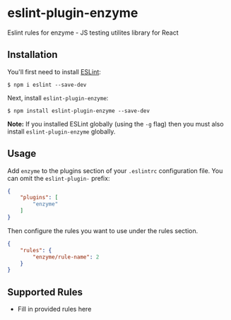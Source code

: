 # eslint-plugin-enzyme

Eslint rules for enzyme - JS testing utilites library for React

## Installation

You'll first need to install [ESLint](http://eslint.org):

```
$ npm i eslint --save-dev
```

Next, install `eslint-plugin-enzyme`:

```
$ npm install eslint-plugin-enzyme --save-dev
```

**Note:** If you installed ESLint globally (using the `-g` flag) then you must also install `eslint-plugin-enzyme` globally.

## Usage

Add `enzyme` to the plugins section of your `.eslintrc` configuration file. You can omit the `eslint-plugin-` prefix:

```json
{
    "plugins": [
        "enzyme"
    ]
}
```


Then configure the rules you want to use under the rules section.

```json
{
    "rules": {
        "enzyme/rule-name": 2
    }
}
```

## Supported Rules

* Fill in provided rules here






